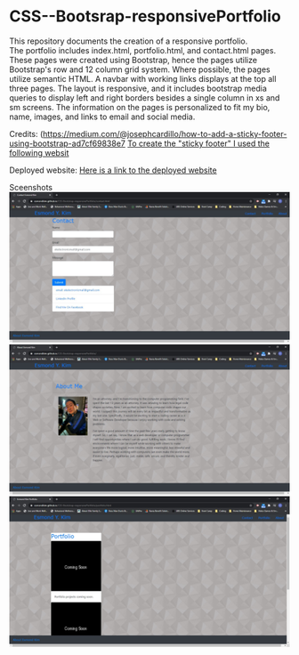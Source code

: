 # CSS--Bootsrap-responsivePortfolio

This repository documents the creation of a responsive portfolio.  
The portfolio includes index.html, portfolio.html, and contact.html pages.
These pages were created using Bootstrap, hence the pages utilize Bootstrap's row and 12 column grid system.  Where possible, the pages utilize semantic HTML.
A navbar with working links displays at the top all three pages.
The layout is responsive, and it includes bootstrap media queries to display left and right borders besides a single column in xs and sm screens.
The information on the pages is personalized to fit my bio, name, images, and links to email and social media.


Credits:
(https://medium.com/@josephcardillo/how-to-add-a-sticky-footer-using-bootstrap-ad7cf69838e7
[To create the "sticky footer" I used the following websit](https://medium.com/@josephcardillo/how-to-add-a-sticky-footer-using-bootstrap-ad7cf69838e7)

Deployed website:
[Here is a link to the deployed website](https://esmondkim.github.io/CSS-Bootstrap-responsivePortfolio/) 

Sceenshots
![And a screenshot](/Assets/Images/contact.jpg)
![And a screenshot](/Assets/Images/index.jpg)
![And a screenshot](/Assets/Images/Portfolio.jpg)
